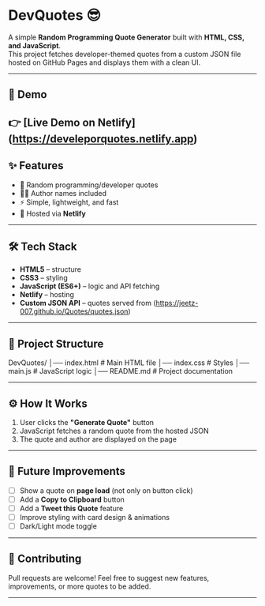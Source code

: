 # DevQuotes 😎

A simple **Random Programming Quote Generator** built with **HTML, CSS, and JavaScript**.  
This project fetches developer-themed quotes from a custom JSON file hosted on GitHub Pages and displays them with a clean UI.

---

## 🚀 Demo
👉 [Live Demo on Netlify] (https://develeporquotes.netlify.app) 
---

## ✨ Features
- 🎲 Random programming/developer quotes  
- 👨‍💻 Author names included  
- ⚡ Simple, lightweight, and fast  
- 🚀 Hosted via **Netlify**  

---

## 🛠️ Tech Stack
- **HTML5** – structure  
- **CSS3** – styling  
- **JavaScript (ES6+)** – logic and API fetching  
- **Netlify** – hosting  
- **Custom JSON API** – quotes served from (https://jeetz-007.github.io/Quotes/quotes.json)

---

## 📂 Project Structure

DevQuotes/
│── index.html # Main HTML file
│── index.css # Styles
│── main.js # JavaScript logic
│── README.md # Project documentation


---

## ⚙️ How It Works
1. User clicks the **"Generate Quote"** button  
2. JavaScript fetches a random quote from the hosted JSON  
3. The quote and author are displayed on the page  

---

## 🚧 Future Improvements
- [ ] Show a quote on **page load** (not only on button click)  
- [ ] Add a **Copy to Clipboard** button  
- [ ] Add a **Tweet this Quote** feature  
- [ ] Improve styling with card design & animations  
- [ ] Dark/Light mode toggle  

---

## 🤝 Contributing
Pull requests are welcome! Feel free to suggest new features, improvements, or more quotes to be added.

---

